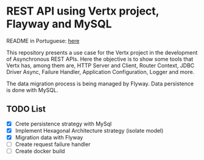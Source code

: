 # REST API using Vertx project, Flayway and MySQL

README in Portuguese: [here](docs/README.md)

This repository presents a use case for the Vertx project in the development of Asynchronous REST APIs. Here the objective is to show some tools that Vertx has, among them are, HTTP Server and Client, Router Context, JDBC Driver Async, Failure Handler, Application Configuration, Logger and more.

The data migration process is being managed by Flyway. Data persistence is done with MySQL.

## TODO List
- [x] Crete persistence strategy with MySql
- [x] Implement Hexagonal Architecture strategy (isolate model)
- [x] Migration data with Flyway
- [ ] Create request failure handler
- [ ] Create docker build
